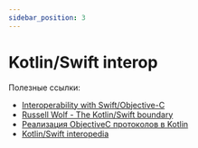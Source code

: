 ```yaml
---
sidebar_position: 3
---
```


# Kotlin/Swift interop

Полезные ссылки:

- [Interoperability with Swift/Objective-C](https://kotlinlang.org/docs/native-objc-interop.html)
- [Russell Wolf - The Kotlin/Swift boundary](https://vimeo.com/625847664)
- [Реализация ObjectiveC протоколов в Kotlin](objc_protocol.md)
- [Kotlin/Swift interopedia](https://github.com/hhru/kotlin-swift-interopedia)
